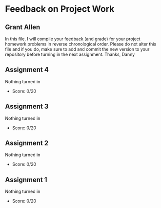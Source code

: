 # Feedback on Project Work
## Grant Allen

In this file, I will compile your feedback (and grade) for your project homework problems in reverse chronological order. Please do not alter this file and if you do, make sure to add and commit the new version to your repository before turning in the next assignment. Thanks, Danny

## Assignment 4

Nothing turned in

* Score: 0/20

## Assignment 3

Nothing turned in

* Score: 0/20

## Assignment 2

Nothing turned in

* Score: 0/20

## Assignment 1

Nothing turned in

* Score: 0/20
